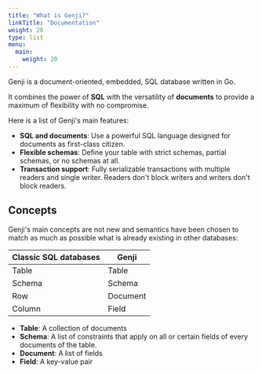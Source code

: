 ```yaml
---
title: "What is Genji?"
linkTitle: "Documentation"
weight: 20
type: list
menu:
  main:
    weight: 20
---
```


Genji is a document-oriented, embedded, SQL database written in Go.

It combines the power of **SQL** with the versatility of **documents** to provide a maximum of flexibility with no compromise.

Here is a list of Genji's main features:

- **SQL and documents**: Use a powerful SQL language designed for documents as first-class citizen.
- **Flexible schemas**: Define your table with strict schemas, partial schemas, or no schemas at all.
- **Transaction support**: Fully serializable transactions with multiple readers and single writer. Readers don't block writers and writers don't block readers.

## Concepts

Genji's main concepts are not new and semantics have been chosen to match as much as possible what is already existing in other databases:

| Classic SQL databases | Genji    |
| --------------------- | -------- |
| Table                 | Table    |
| Schema                | Schema   |
| Row                   | Document |
| Column                | Field    |

- **Table**: A collection of documents
- **Schema**: A list of constraints that apply on all or certain fields of every documents of the table.
- **Document**: A list of fields
- **Field**: A key-value pair
